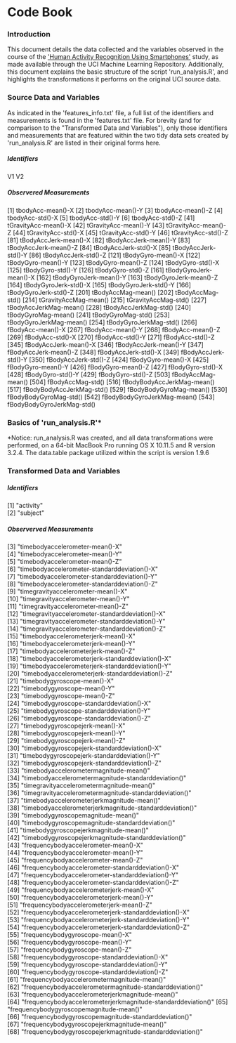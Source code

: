 # Code Book

### Introduction

This document details the data collected and the variables observed in the course of the ['Human Activity Recognition Using Smartphones'](http://archive.ics.uci.edu/ml/datasets/Human+Activity+Recognition+Using+Smartphones) study, as made available through the UCI Machine Learning Repository. Additionally, this document explains the basic structure of the script 'run_analysis.R', and highlights the transformations it performs on the original UCI source data.


### Source Data and Variables

As indicated in the 'features_info.txt' file, a full list of the identifiers and measurements is found in the 'features.txt' file. For brevity (and for comparison to the "Transformed Data and Variables"), only those identifiers and measurements that are featured within the two tidy data sets created by 'run_analysis.R' are listed in their original forms here.

##### Identifiers
V1
V2

##### Observered Measurements
[1] tbodyAcc-mean()-X
[2] tbodyAcc-mean()-Y
[3] tbodyAcc-mean()-Z
[4] tbodyAcc-std()-X
[5] tbodyAcc-std()-Y
[6] tbodyAcc-std()-Z
[41] tGravityAcc-mean()-X
[42] tGravityAcc-mean()-Y
[43] tGravityAcc-mean()-Z
[44] tGravityAcc-std()-X
[45] tGravityAcc-std()-Y
[46] tGravityAcc-std()-Z
[81] tBodyAccJerk-mean()-X
[82] tBodyAccJerk-mean()-Y
[83] tBodyAccJerk-mean()-Z
[84] tBodyAccJerk-std()-X
[85] tBodyAccJerk-std()-Y
[86] tBodyAccJerk-std()-Z
[121] tBodyGyro-mean()-X
[122] tBodyGyro-mean()-Y
[123] tBodyGyro-mean()-Z
[124] tBodyGyro-std()-X
[125] tBodyGyro-std()-Y
[126] tBodyGyro-std()-Z
[161] tBodyGyroJerk-mean()-X
[162] tBodyGyroJerk-mean()-Y
[163] tBodyGyroJerk-mean()-Z
[164] tBodyGyroJerk-std()-X
[165] tBodyGyroJerk-std()-Y
[166] tBodyGyroJerk-std()-Z
[201] tBodyAccMag-mean()
[202] tBodyAccMag-std()
[214] tGravityAccMag-mean()
[215] tGravityAccMag-std()
[227] tBodyAccJerkMag-mean()
[228] tBodyAccJerkMag-std()
[240] tBodyGyroMag-mean()
[241] tBodyGyroMag-std()
[253] tBodyGyroJerkMag-mean()
[254] tBodyGyroJerkMag-std()
[266] fBodyAcc-mean()-X
[267] fBodyAcc-mean()-Y
[268] fBodyAcc-mean()-Z
[269] fBodyAcc-std()-X
[270] fBodyAcc-std()-Y
[271] fBodyAcc-std()-Z
[345] fBodyAccJerk-mean()-X
[346] fBodyAccJerk-mean()-Y
[347] fBodyAccJerk-mean()-Z
[348] fBodyAccJerk-std()-X
[349] fBodyAccJerk-std()-Y
[350] fBodyAccJerk-std()-Z
[424] fBodyGyro-mean()-X
[425] fBodyGyro-mean()-Y
[426] fBodyGyro-mean()-Z
[427] fBodyGyro-std()-X
[428] fBodyGyro-std()-Y
[429] fBodyGyro-std()-Z
[503] fBodyAccMag-mean()
[504] fBodyAccMag-std()
[516] fBodyBodyAccJerkMag-mean()
[517] fBodyBodyAccJerkMag-std()
[529] fBodyBodyGyroMag-mean()
[530] fBodyBodyGyroMag-std()
[542] fBodyBodyGyroJerkMag-mean()
[543] fBodyBodyGyroJerkMag-std()


### Basics of 'run_analysis.R'*

*Notice: run_analysis.R was created, and all data transformations were performed, on a 64-bit MacBook Pro running OS X 10.11.5 and R version 3.2.4. The data.table package utilized within the script is version 1.9.6


### Transformed Data and Variables

##### Identifiers
[1] "activity"                                                   
[2] "subject"      

##### Observerved Measurements
[3] "timebodyaccelerometer-mean()-X"                             
[4] "timebodyaccelerometer-mean()-Y"                             
[5] "timebodyaccelerometer-mean()-Z"                             
[6] "timebodyaccelerometer-standarddeviation()-X"                
[7] "timebodyaccelerometer-standarddeviation()-Y"                
[8] "timebodyaccelerometer-standarddeviation()-Z"                
[9] "timegravityaccelerometer-mean()-X"                          
[10] "timegravityaccelerometer-mean()-Y"                          
[11] "timegravityaccelerometer-mean()-Z"                          
[12] "timegravityaccelerometer-standarddeviation()-X"             
[13] "timegravityaccelerometer-standarddeviation()-Y"             
[14] "timegravityaccelerometer-standarddeviation()-Z"             
[15] "timebodyaccelerometerjerk-mean()-X"                         
[16] "timebodyaccelerometerjerk-mean()-Y"                         
[17] "timebodyaccelerometerjerk-mean()-Z"                         
[18] "timebodyaccelerometerjerk-standarddeviation()-X"            
[19] "timebodyaccelerometerjerk-standarddeviation()-Y"            
[20] "timebodyaccelerometerjerk-standarddeviation()-Z"            
[21] "timebodygyroscope-mean()-X"                                 
[22] "timebodygyroscope-mean()-Y"                                 
[23] "timebodygyroscope-mean()-Z"                                 
[24] "timebodygyroscope-standarddeviation()-X"                    
[25] "timebodygyroscope-standarddeviation()-Y"                    
[26] "timebodygyroscope-standarddeviation()-Z"                    
[27] "timebodygyroscopejerk-mean()-X"                             
[28] "timebodygyroscopejerk-mean()-Y"                             
[29] "timebodygyroscopejerk-mean()-Z"                             
[30] "timebodygyroscopejerk-standarddeviation()-X"                
[31] "timebodygyroscopejerk-standarddeviation()-Y"                
[32] "timebodygyroscopejerk-standarddeviation()-Z"                
[33] "timebodyaccelerometermagnitude-mean()"                      
[34] "timebodyaccelerometermagnitude-standarddeviation()"         
[35] "timegravityaccelerometermagnitude-mean()"                   
[36] "timegravityaccelerometermagnitude-standarddeviation()"      
[37] "timebodyaccelerometerjerkmagnitude-mean()"                  
[38] "timebodyaccelerometerjerkmagnitude-standarddeviation()"     
[39] "timebodygyroscopemagnitude-mean()"                          
[40] "timebodygyroscopemagnitude-standarddeviation()"             
[41] "timebodygyroscopejerkmagnitude-mean()"                      
[42] "timebodygyroscopejerkmagnitude-standarddeviation()"         
[43] "frequencybodyaccelerometer-mean()-X"                        
[44] "frequencybodyaccelerometer-mean()-Y"                        
[45] "frequencybodyaccelerometer-mean()-Z"                        
[46] "frequencybodyaccelerometer-standarddeviation()-X"           
[47] "frequencybodyaccelerometer-standarddeviation()-Y"           
[48] "frequencybodyaccelerometer-standarddeviation()-Z"           
[49] "frequencybodyaccelerometerjerk-mean()-X"                    
[50] "frequencybodyaccelerometerjerk-mean()-Y"                    
[51] "frequencybodyaccelerometerjerk-mean()-Z"                    
[52] "frequencybodyaccelerometerjerk-standarddeviation()-X"       
[53] "frequencybodyaccelerometerjerk-standarddeviation()-Y"       
[54] "frequencybodyaccelerometerjerk-standarddeviation()-Z"       
[55] "frequencybodygyroscope-mean()-X"                            
[56] "frequencybodygyroscope-mean()-Y"                            
[57] "frequencybodygyroscope-mean()-Z"                            
[58] "frequencybodygyroscope-standarddeviation()-X"               
[59] "frequencybodygyroscope-standarddeviation()-Y"               
[60] "frequencybodygyroscope-standarddeviation()-Z"               
[61] "frequencybodyaccelerometermagnitude-mean()"                 
[62] "frequencybodyaccelerometermagnitude-standarddeviation()"    
[63] "frequencybodyaccelerometerjerkmagnitude-mean()"             
[64] "frequencybodyaccelerometerjerkmagnitude-standarddeviation()"
[65] "frequencybodygyroscopemagnitude-mean()"                     
[66] "frequencybodygyroscopemagnitude-standarddeviation()"        
[67] "frequencybodygyroscopejerkmagnitude-mean()"                 
[68] "frequencybodygyroscopejerkmagnitude-standarddeviation()"
